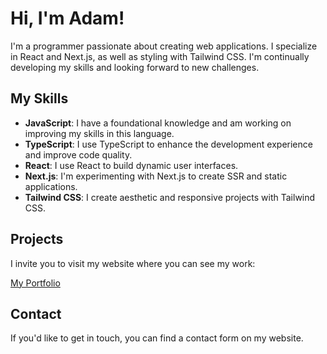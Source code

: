 # Hi, I'm Adam!

I'm a programmer passionate about creating web applications. I specialize in React and Next.js, as well as styling with Tailwind CSS. I'm continually developing my skills and looking forward to new challenges.

## My Skills

- **JavaScript**: I have a foundational knowledge and am working on improving my skills in this language.
- **TypeScript**: I use TypeScript to enhance the development experience and improve code quality.
- **React**: I use React to build dynamic user interfaces.
- **Next.js**: I'm experimenting with Next.js to create SSR and static applications.
- **Tailwind CSS**: I create aesthetic and responsive projects with Tailwind CSS.

## Projects

I invite you to visit my website where you can see my work:

[My Portfolio](https://adamowy.vercel.app)

## Contact

If you'd like to get in touch, you can find a contact form on my website.
